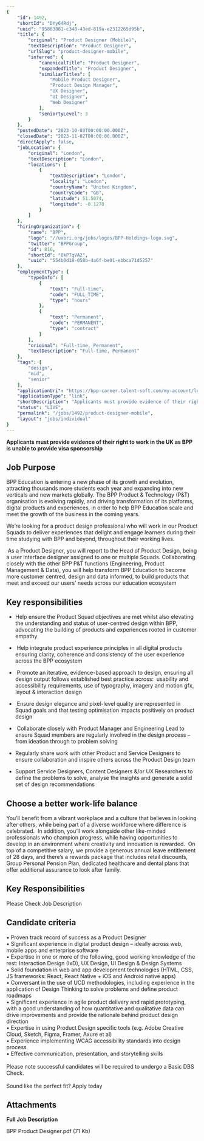 ```yaml
---
{
	"id": 1492,
	"shortId": "DYy64Rdj",
	"uuid": "95863881-c348-43ed-819a-e2312265d95b",
	"title": {
		"original": "Product Designer (Mobile)",
		"textDescription": "Product Designer",
		"urlSlug": "product-designer-mobile",
		"inferred": {
			"canonicalTitle": "Product Designer",
			"expandedTitle": "Product Designer",
			"similiarTitles": [
				"Mobile Product Designer",
				"Product Design Manager",
				"UX Designer",
				"UI Designer",
				"Web Designer"
			],
			"seniortyLevel": 3
		}
	},
	"postedDate": "2023-10-03T00:00:00.000Z",
	"closedDate": "2023-11-02T00:00:00.000Z",
	"directApply": false,
	"jobLocation": {
		"original": "London",
		"textDescription": "London",
		"locations": [
			{
				"textDescription": "London",
				"locality": "London",
				"countryName": "United Kingdom",
				"countryCode": "GB",
				"latitude": 51.5074,
				"longitude": -0.1278
			}
		]
	},
	"hiringOrganization": {
		"name": "BPP",
		"logo": "//uxbri.org/jobs/logos/BPP-Holdings-logo.svg",
		"twitter": "BPPGroup",
		"id": 816,
		"shortId": "0kP7qVA2",
		"uuid": "554b0d18-058b-4a6f-be01-ebbca71d5257"
	},
	"employmentType": {
		"typeInfo": [
			{
				"text": "Full-time",
				"code": "FULL_TIME",
				"type": "hours"
			},
			{
				"text": "Permanent",
				"code": "PERMANENT",
				"type": "contract"
			}
		],
		"original": "Full-time, Permanent",
		"textDescription": "Full-time, Permanent"
	},
	"tags": [
		"design",
		"mid",
		"senior"
	],
	"applicationUri": "https://bpp-career.talent-soft.com/my-account/log-in.aspx?ReturnUrl=%2fmy-account%2fmy-certificates-for-product-designer-mobile-_3086.aspx",
	"applicationType": "link",
	"shortDescription": "Applicants must provide evidence of their right to work in the UK as BPP is unable to provide visa sponsorship Job Purpose BPP Education is entering a new phase of its growth and evolution,",
	"status": "LIVE",
	"permalink": "/jobs/1492/product-designer-mobile",
	"layout": "jobs/individual"
}
---
```

<p><strong>Applicants must provide evidence of their right to work in the UK as BPP is unable to provide visa sponsorship</strong></p><h2>Job Purpose</h2><p>BPP Education is entering a new phase of its growth and evolution, attracting thousands more students each year and expanding into new verticals and new markets globally. The BPP Product &amp; Technology (P&amp;T) organisation is evolving rapidly, and driving transformation of its platforms, digital products and experiences, in order to help BPP Education scale and meet the growth of the business in the coming years.</p><p>We’re looking for a product design professional who will work in our Product Squads to deliver experiences that delight and engage learners during their time studying with BPP and beyond, throughout their working lives.</p><p>&nbsp;As a Product Designer, you will report to the Head of Product Design, being a user interface designer assigned to one or multiple Squads. Collaborating closely with the other BPP P&amp;T functions (Engineering, Product Management &amp; Data), you will help transform BPP Education to become more customer centred, design and data informed, to build products that meet and exceed our users’ needs across our education ecosystem</p><h2>Key responsibilities</h2><ul><li><p>Help ensure the Product Squad objectives are met whilst also elevating the understanding and status of user-centred design within BPP, advocating the building of products and experiences rooted in customer empathy</p></li><li><p>&nbsp;Help integrate product experience principles in all digital products ensuring clarity, coherence and consistency of the user experience across the BPP ecosystem</p></li><li><p>&nbsp;Promote an iterative, evidence-based approach to design, ensuring all design output follows established best practice across: &nbsp;usability and accessibility requirements, use of typography, imagery and motion gfx, layout &amp; interaction design</p></li><li><p>&nbsp;Ensure design elegance and pixel-level quality are represented in Squad goals and that testing optimisation impacts positively on product design</p></li><li><p>&nbsp;Collaborate closely with Product Manager and Engineering Lead to ensure Squad members are regularly involved in the design process – from ideation through to problem solving</p></li><li><p>Regularly share work with other Product and Service Designers to ensure collaboration and inspire others across the Product Design team</p></li><li><p>Support Service Designers, Content Designers &amp;/or UX Researchers to define the problems to solve, analyse the insights and generate a solid set of design recommendations</p></li></ul><h2>Choose a better work-life balance</h2><p>You’ll benefit from a vibrant workplace and a culture that believes in looking after others, while being part of a diverse workforce where difference is celebrated.&nbsp; In addition, you’ll work alongside other like-minded professionals who champion progress, while having opportunities to develop in an environment where creativity and innovation is rewarded.&nbsp; On top of a competitive salary, we provide a generous annual leave entitlement of 28 days, and there’s a rewards package that includes retail discounts, Group Personal Pension Plan, dedicated healthcare and dental plans that offer additional assurance to look after&nbsp;family.</p><h2>Key Responsibilities</h2><p>Please Check Job Description</p><h2>Candidate criteria</h2><p>• Proven track record of success as a Product Designer<br>• Significant experience in digital product design – ideally across web, mobile apps and enterprise software<br>• Expertise in one or more of the following, good working knowledge of the rest: Interaction Design (IxD), UX Design, UI Design &amp; Design Systems<br>• Solid foundation in web and app development technologies (HTML, CSS, JS frameworks: React, React Native + iOS and Android native apps)<br>• Conversant in the use of UCD methodologies, including experience in the application of Design Thinking to solve problems and define product roadmaps<br>• Significant experience in agile product delivery and rapid prototyping, with a good understanding of how quantitative and qualitative data can drive improvements and provide the rationale behind product design direction<br>• Expertise in using Product Design specific tools (e.g. Adobe Creative Cloud, Sketch, Figma, Framer, Axure et al)<br>• Experience implementing WCAG accessibility standards into design process<br>• Effective communication, presentation, and storytelling skills<br><br>Please note successful candidates will be required to undergo a Basic DBS Check.<br><br>Sound like the perfect fit? Apply today</p><h2>Attachments</h2><p><strong>Full Job Description</strong></p><p>BPP Product Designer.pdf (71 Kb)</p>
